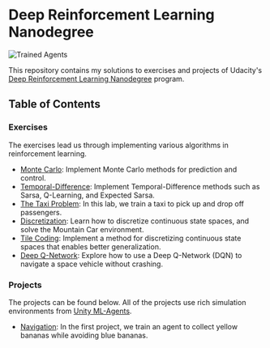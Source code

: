 [//]: # (Image References)

[image1]: https://user-images.githubusercontent.com/10624937/42135602-b0335606-7d12-11e8-8689-dd1cf9fa11a9.gif "Trained Agents"
[image2]: https://user-images.githubusercontent.com/10624937/42386929-76f671f0-8106-11e8-9376-f17da2ae852e.png "Kernel"

# Deep Reinforcement Learning Nanodegree

![Trained Agents][image1]

This repository contains my solutions to exercises and projects of Udacity's [Deep Reinforcement Learning Nanodegree](https://www.udacity.com/course/deep-reinforcement-learning-nanodegree--nd893) program.  

## Table of Contents

### Exercises

The exercises lead us through implementing various algorithms in reinforcement learning.

* [Monte Carlo](https://github.com/st2yang/udacity-deep-reinforcement-learning/tree/master/1.%20Introduction%20to%20Deep%20Reinforcement%20Learning/monte-carlo): Implement Monte Carlo methods for prediction and control. 
* [Temporal-Difference](https://github.com/st2yang/udacity-deep-reinforcement-learning/tree/master/1.%20Introduction%20to%20Deep%20Reinforcement%20Learning/temporal-difference): Implement Temporal-Difference methods such as Sarsa, Q-Learning, and Expected Sarsa. 
* [The Taxi Problem](https://github.com/st2yang/udacity-deep-reinforcement-learning/tree/master/1.%20Introduction%20to%20Deep%20Reinforcement%20Learning/lab-taxi): In this lab, we train a taxi to pick up and drop off passengers.
* [Discretization](https://github.com/st2yang/udacity-deep-reinforcement-learning/tree/master/1.%20Introduction%20to%20Deep%20Reinforcement%20Learning/discretization): Learn how to discretize continuous state spaces, and solve the Mountain Car environment.
* [Tile Coding](https://github.com/st2yang/udacity-deep-reinforcement-learning/tree/master/1.%20Introduction%20to%20Deep%20Reinforcement%20Learning/tile-coding): Implement a method for discretizing continuous state spaces that enables better generalization.
* [Deep Q-Network](https://github.com/st2yang/udacity-deep-reinforcement-learning/tree/master/2.%20Value-Based%20Methods/dqn): Explore how to use a Deep Q-Network (DQN) to navigate a space vehicle without crashing.

### Projects

The projects can be found below.  All of the projects use rich simulation environments from [Unity ML-Agents](https://github.com/Unity-Technologies/ml-agents).

* [Navigation](https://github.com/st2yang/udacity-deep-reinforcement-learning/tree/master/Project1%20-%20Navigation): In the first project, we train an agent to collect yellow bananas while avoiding blue bananas.
